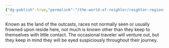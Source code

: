```yaml
---
{"dg-publish":true,"permalink":"/the-world-of-reighlor/reighlor-regions/berburland/berburland/"}
---
```



Known as the land of the outcasts, races not normally seen or usually frowned upon reside here, not much is known other than they keep to themselves with little contact. The occasional traveler will venture out, but they keep in mind they will be eyed suspiciously throughout their journey.  